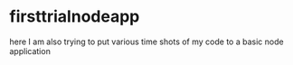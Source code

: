 # firsttrialnodeapp
here I am also trying to put various time shots of my code to a basic node application

